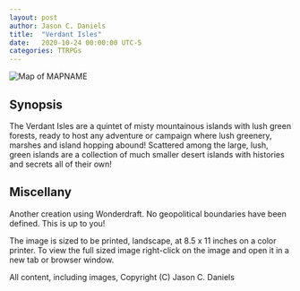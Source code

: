 ```yaml
---
layout: post
author: Jason C. Daniels
title:  "Verdant Isles"
date:   2020-10-24 00:00:00 UTC-5  
categories: TTRPGs
---
```

![Map of MAPNAME](/ttrpgs/maps/Verdant%20Isles.jpg)

## Synopsis

The Verdant Isles are a quintet of misty mountainous islands with lush green forests, ready to host any adventure 
or campaign where lush greenery, marshes and island hopping abound! Scattered among the large, lush, green islands
are a collection of much smaller desert islands with histories and secrets all of their own!

## Miscellany

Another creation using Wonderdraft. No geopolitical boundaries have been defined. This is up to you!

The image is sized to be printed, landscape, at 8.5 x 11 inches on a color printer.
To view the full sized image right-click on the image and open it in a new tab or browser window.

All content, including images, Copyright (C) Jason C. Daniels
